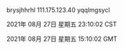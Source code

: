 brysjhhrhl 111.175.123.40 yqqlmgsycl

2021年 08月 27日 星期五 23:10:02 CST

2021年 08月 27日 星期五 15:10:02 GMT
